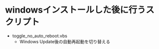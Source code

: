 windowsインストールした後に行うスクリプト
=============

* toggle_no_auto_reboot.vbs
  * Windows Update後の自動再起動を切り替える
